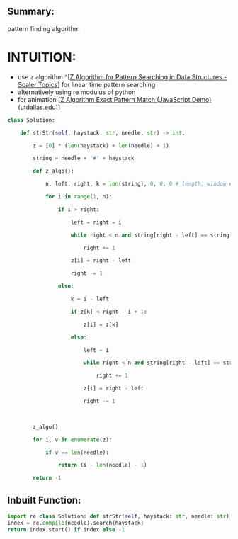 ## Summary:
pattern finding algorithm

# INTUITION:
- use z algorithm ^[[Z Algorithm for Pattern Searching in Data Structures - Scaler Topics](https://www.scaler.com/topics/data-structures/z-algorithm/)] for linear time pattern searching
- alternatively using re modulus of python
- for animation [[Z Algorithm Exact Pattern Match (JavaScript Demo) (utdallas.edu)](https://personal.utdallas.edu/~sxb027100/demo/John2010/z-match.htm)]

```py
class Solution:

    def strStr(self, haystack: str, needle: str) -> int:

        z = [0] * (len(haystack) + len(needle) + 1)

        string = needle + '#' + haystack

        def z_algo():

            n, left, right, k = len(string), 0, 0, 0 # length, window extremes, kth prefix

            for i in range(1, n):

                if i > right:

                    left = right = i

                    while right < n and string[right - left] == string[right]:

                        right += 1

                    z[i] = right - left

                    right -= 1

                else:

                    k = i - left

                    if z[k] < right - i + 1:

                        z[i] = z[k]

                    else:

                        left = i

                        while right < n and string[right - left] == string[right]:

                            right += 1

                        z[i] = right - left

                        right -= 1

  

        z_algo()

        for i, v in enumerate(z):

            if v == len(needle):

                return (i - len(needle) - 1)

        return -1
```


## Inbuilt Function:
```py
import re class Solution: def strStr(self, haystack: str, needle: str) -> int: 
index = re.compile(needle).search(haystack)
return index.start() if index else -1
```